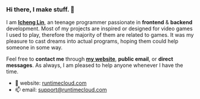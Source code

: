 ### Hi there, I make stuff. 👋

I am **[Icheng Lin](https://github.com/ichenglin)**, an teenage programmer passionate in **frontend** & **backend** development.
Most of my projects are inspired or designed for video games I used to play, therefore the majority of them are related to games.
It was my pleasure to cast dreams into actual programs, hoping them could help someone in some way.

Feel free to **contact me** through **[my website](https://runtimecloud.com/)**, **public email**, or **direct messages**.
As always, I am pleased to help anyone whenever I have the time.

- 📄 website: [runtimecloud.com](https://runtimecloud.com/)
- 📫 email: support@runtimecloud.com